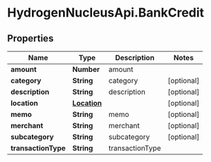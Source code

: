 # HydrogenNucleusApi.BankCredit

## Properties
Name | Type | Description | Notes
------------ | ------------- | ------------- | -------------
**amount** | **Number** | amount | 
**category** | **String** | category | [optional] 
**description** | **String** | description | [optional] 
**location** | [**Location**](Location.md) |  | [optional] 
**memo** | **String** | memo | [optional] 
**merchant** | **String** | merchant | [optional] 
**subcategory** | **String** | subcategory | [optional] 
**transactionType** | **String** | transactionType | 


